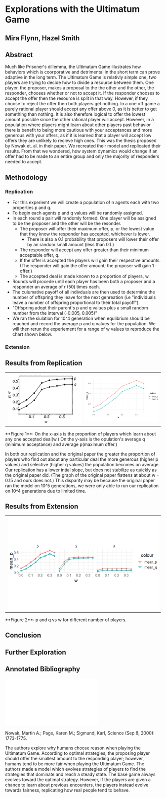 # Explorations with the Ultimatum Game
## Mira Flynn, Hazel Smith

## Abstract
Much like Prisoner's dillemma, the Ultimatum Game illustrates how behaviors which is coorporative and detrimental in the short term can prove adaptive in the long term. The Ultimatum Game is relativly simple one, two players are trying to decide how to divide a resource between them. One player, the proposer, makes a proposal to the the other and the other, the responder, chooses whether or not to accept it. If the responder chooses to accept the offer then the resource is split in that way. However, if they choose to reject the offer then both players get nothing. In a one off game a purely rational player should accept any offer above 0, as it is better to get something than nothing. It is also therefore logical to offer the lowest amount possible since the other rational player will accept. However, in a population where players might learn about other players past behavior there is benefit to being more cautious with your acceptances and more generous with your offers, as if it is learned that a player will accept low offers they are unlikely to recieve high ones. This was the thesis proposed by Nowak et. al. in their paper. We recreated their model and replicated their results. From that we wondered, how system dynamics would change if an offer had to be made to an entire group and only the majority of responders needed to accept.


## Methodology
### Replication 
- For this experiemt we will create a population of n agents each with two properties p and q.
- To begin each agents p and q values will be randomly assigned. 
- In each round a pair will randomly formed. One player will be assigned to be the proposer and the other will be the resonder. 
  - The proposer will offer their maximum offer, p, or the lowest value that they know the responder has accepted, whichever is lower.
    - There is also a 0.1 probability that proposers will lower their offer by an random small amount (less than 0.1.)
  - The responder will accept any offer greater than their minimum acceptable offer, q. 
  - If the offer is accepted the players will gain their respective amounts. (The responder will gain the offer amount; the proposer will gain 1 - offer.)
  - The accepted deal is made known to a proportion of players, w.
- Rounds will procede until each player has been both a proposer and a responder an average of r (50) times each. 
- The culumative payoff of all indivduals are then used to determine the number of offspring they leave for the next genreation (i.e "individuals leave a number of offspring proportional to their total payoff")
- "Offspring adopt their parent's p and q values plus a small random number from the interval (-0.005, 0.005)"
- We ran the siulation  for 10^4 generation when equlibrium should be reached and record the average p and q values for the population. We will then rerun the experiement for a range of w values to reproduce the chart shown below.

### Extension

## Results from Replication 
<table><tr>
<td> <img src="images/Expected_Results.jpg" alt="Drawing" style="width: 500px;"/> </td>
<td> <img src="images/replication.png" alt="Drawing" style="width: 500px;"/> </td>
</tr></table>
**Figure 1**: On the x-axis is the proportion of players which learn about any one accepted deal(w.) On the y-axis is the opulation's average q (minimum acceptance) and average p(maximum offer.)

In both our replication and the original paper the greater the proportion of players who find out about any particular deal the more generous (higher p values) and selective (higher q values) the population becomes on average. Our replication has a lower intial slope, but does not stabilize as quickly as the original paper did. (The graph of the original paper flattens at about w = 0.15 and ours does not.) This disparity may be because the original paper ran the model on 10^5 generations, we were only able to run our replication on 10^4 generations due to limited time.

## Results from Extension
<table><tr>
<td> <img src="images/extension.png" alt="Drawing" style="width: 1000px;"/> </td>
</tr></table>
**Figure 2**: p and q vs w for different number of players. 


## Conclusion



## Further Exploration


## Annotated Bibliography

![Collective dynamics of `small-world' networks](../Original_Paper.pdf)

Nowak, Martin A.; Page, Karen M.; Sigmund, Karl, Science (Sep 8, 2000): 1773-1775. 

The authors explore why humans choose reason when playing the Ultimatum Game. According to optimal strategies, the proposing player should offer the smallest amount to the responding player; however, humans tend to be more fair when playing the Ultimatum Game. The authors made a model which evolves strategies of players to find the strategies that dominate and reach a steady state. The base game always evolves toward the optimal strategy. However, if the players are given a chance to learn about previous encounters, the players instead evolve towards fairness, replicating how real people tend to behave.